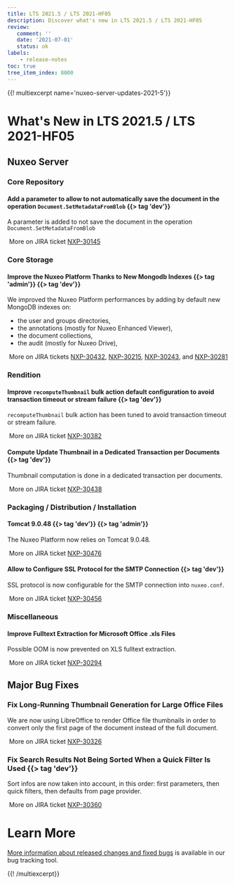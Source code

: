 ```yaml
---
title: LTS 2021.5 / LTS 2021-HF05
description: Discover what's new in LTS 2021.5 / LTS 2021-HF05
review:
   comment: ''
   date: '2021-07-01'
   status: ok
labels:
    - release-notes
toc: true
tree_item_index: 8000
---
```


{{! multiexcerpt name='nuxeo-server-updates-2021-5'}}
# What's New in LTS 2021.5 / LTS 2021-HF05

## Nuxeo Server

### Core Repository

#### Add a parameter to allow to not automatically save the document in the operation `Document.SetMetadataFromBlob` {{> tag 'dev'}}

A parameter is added to not save the document in the operation `Document.SetMetadataFromBlob`

<i class="fa fa-long-arrow-right" aria-hidden="true"></i>&nbsp;More on JIRA ticket [NXP-30145](https://jira.nuxeo.com/browse/NXP-30145)

### Core Storage

#### Improve the Nuxeo Platform Thanks to New Mongodb Indexes {{> tag 'admin'}} {{> tag 'dev'}}

We improved the Nuxeo Platform performances by adding by default new MongoDB indexes on:
 - the user and groups directories,
 - the annotations (mostly for Nuxeo Enhanced Viewer),
 - the document collections,
 - the audit (mostly for Nuxeo Drive),

<i class="fa fa-long-arrow-right" aria-hidden="true"></i>&nbsp;More on JIRA tickets [NXP-30432](https://jira.nuxeo.com/browse/NXP-30432), [NXP-30215](https://jira.nuxeo.com/browse/NXP-30215), [NXP-30243](https://jira.nuxeo.com/browse/NXP-30243), and [NXP-30281](https://jira.nuxeo.com/browse/NXP-30281)

### Rendition

#### Improve `recomputeThumbnail` bulk action default configuration to avoid transaction timeout or stream failure {{> tag 'dev'}}

`recomputeThumbnail` bulk action has been tuned to avoid transaction timeout or stream failure.

<i class="fa fa-long-arrow-right" aria-hidden="true"></i>&nbsp;More on JIRA ticket [NXP-30382](https://jira.nuxeo.com/browse/NXP-30382)

#### Compute Update Thumbnail in a Dedicated Transaction per Documents {{> tag 'dev'}}

Thumbnail computation is done in a dedicated transaction per documents.

<i class="fa fa-long-arrow-right" aria-hidden="true"></i>&nbsp;More on JIRA ticket [NXP-30438](https://jira.nuxeo.com/browse/NXP-30438)

### Packaging / Distribution / Installation

#### Tomcat 9.0.48 {{> tag 'dev'}} {{> tag 'admin'}}

The Nuxeo Platform now relies on Tomcat 9.0.48.

<i class="fa fa-long-arrow-right" aria-hidden="true"></i>&nbsp;More on JIRA ticket [NXP-30476](https://jira.nuxeo.com/browse/NXP-30476)

#### Allow to Configure SSL Protocol for the SMTP Connection {{> tag 'dev'}}

SSL protocol is now configurable for the SMTP connection into `nuxeo.conf`.

<i class="fa fa-long-arrow-right" aria-hidden="true"></i>&nbsp;More on JIRA ticket [NXP-30456](https://jira.nuxeo.com/browse/NXP-30456)

### Miscellaneous

#### Improve Fulltext Extraction for Microsoft Office .xls Files

Possible OOM is now prevented on XLS fulltext extraction.

<i class="fa fa-long-arrow-right" aria-hidden="true"></i>&nbsp;More on JIRA ticket [NXP-30294](https://jira.nuxeo.com/browse/NXP-30294)

## Major Bug Fixes

### Fix Long-Running Thumbnail Generation for Large Office Files

We are now using LibreOffice to render Office file thumbnails in order to convert only the first page of the document instead of the full document.

<i class="fa fa-long-arrow-right" aria-hidden="true"></i>&nbsp;More on JIRA ticket [NXP-30326](https://jira.nuxeo.com/browse/NXP-30326)

### Fix Search Results Not Being Sorted When a Quick Filter Is Used {{> tag 'dev'}}

Sort infos are now taken into account, in this order: first parameters, then quick filters, then defaults from page provider.

<i class="fa fa-long-arrow-right" aria-hidden="true"></i>&nbsp;More on JIRA ticket [NXP-30360](https://jira.nuxeo.com/browse/NXP-30360)

# Learn More

[More information about released changes and fixed bugs](https://jira.nuxeo.com/secure/ReleaseNote.jspa?projectId=10011&version=21307) is available in our bug tracking tool.

{{! /multiexcerpt}}
